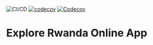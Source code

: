 ![CI/CD](https://github.com/cniyindagiriye/explore-rwanda-online-frontend/workflows/CI/CD/badge.svg)  [![codecov](https://codecov.io/gh/cniyindagiriye/explore-rwanda-online-frontend/branch/develop/graph/badge.svg)](https://codecov.io/gh/cniyindagiriye/explore-rwanda-online-frontend)  [![Codecov](https://img.shields.io/codecov/c/github/cniyindagiriye/explore-rwanda-online)](https://codecov.io/gh/cniyindagiriye/explore-rwanda-online)

# Explore Rwanda Online App
